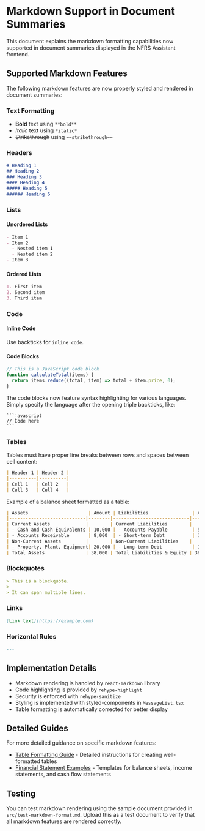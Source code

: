 # Markdown Support in Document Summaries

This document explains the markdown formatting capabilities now supported in document summaries displayed in the NFRS Assistant frontend.

## Supported Markdown Features

The following markdown features are now properly styled and rendered in document summaries:

### Text Formatting

- **Bold** text using `**bold**`
- *Italic* text using `*italic*`
- ~~Strikethrough~~ using `~~strikethrough~~`

### Headers

```markdown
# Heading 1
## Heading 2
### Heading 3
#### Heading 4
##### Heading 5
###### Heading 6
```

### Lists

#### Unordered Lists

```markdown
- Item 1
- Item 2
  - Nested item 1
  - Nested item 2
- Item 3
```

#### Ordered Lists

```markdown
1. First item
2. Second item
3. Third item
```

### Code

#### Inline Code

Use backticks for `inline code`.

#### Code Blocks

```javascript
// This is a JavaScript code block
function calculateTotal(items) {
  return items.reduce((total, item) => total + item.price, 0);
}
```

The code blocks now feature syntax highlighting for various languages. Simply specify the language after the opening triple backticks, like:

    ```javascript
    // Code here
    ```

### Tables

Tables must have proper line breaks between rows and spaces between cell content:

```markdown
| Header 1 | Header 2 |
|----------|----------|
| Cell 1   | Cell 2   |
| Cell 3   | Cell 4   |
```

Example of a balance sheet formatted as a table:

```markdown
| Assets                      | Amount | Liabilities                | Amount | Equity                    | Amount |
|----------------------------|--------|----------------------------|--------|---------------------------|--------|
| Current Assets             |        | Current Liabilities        |        | Common Stock              |        |
| - Cash and Cash Equivalents | 10,000 | - Accounts Payable         | 5,000  | Retained Earnings         | 15,000 |
| - Accounts Receivable       | 8,000  | - Short-term Debt          | 3,000  | Additional Paid-in Capital| 5,000  |
| Non-Current Assets         |        | Non-Current Liabilities    |        |                           |        |
| - Property, Plant, Equipment| 20,000 | - Long-term Debt           | 10,000 | Total Equity              | 20,000 |
| Total Assets               | 38,000 | Total Liabilities & Equity | 38,000 |                           |        |
```

### Blockquotes

```markdown
> This is a blockquote.
>
> It can span multiple lines.
```

### Links

```markdown
[Link text](https://example.com)
```

### Horizontal Rules

```markdown
---
```

## Implementation Details

- Markdown rendering is handled by `react-markdown` library
- Code highlighting is provided by `rehype-highlight`
- Security is enforced with `rehype-sanitize`
- Styling is implemented with styled-components in `MessageList.tsx`
- Table formatting is automatically corrected for better display

## Detailed Guides

For more detailed guidance on specific markdown features:

- [Table Formatting Guide](./table-formatting.md) - Detailed instructions for creating well-formatted tables
- [Financial Statement Examples](./financial-statement-examples.md) - Templates for balance sheets, income statements, and cash flow statements

## Testing

You can test markdown rendering using the sample document provided in `src/test-markdown-format.md`. Upload this as a test document to verify that all markdown features are rendered correctly.

